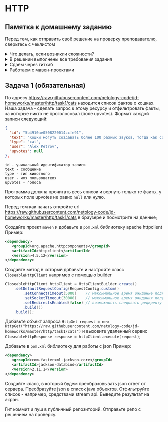 # HTTP

## Памятка к домашнему заданию
Перед тем, как отправить своё решение на проверку преподавателю, сверьтесь с чеклистом

<details>
  <summary> Что делать, если возникли сложности? </summary>

И это здорово! Если их преодолевать правильно, то можно получить большую образовательную пользу для себя. Периодическое возникновение вопросов, недопонимание пройденного материала - нормальная и неотъемлемая часть обучения. А мы здесь, чтобы помочь вам пройти этот путь.

### Что делать, если непонятна теория?
1. Если подобный вопрос разбирался на лекции, посмотрите еще раз раздел с этой темой в видеозаписи.
1. Если вопрос не решился, попробуйте поискать ответ самостоятельно в интернете, этот навык пригодится вам в работе.
1. Если самостоятельно разобраться не удалось, задайте вопрос в общем чате, мы обязательно поможем.

### Что делать, если непонятно условие задания?
1. Прежде чем задать вопрос по условию задачи, перечитайте его ещё раз и убедитесь, что в тексте условия нет прямого ответа на этот вопрос. Умение работать с текстом - важный навык работы с информацией.
1. Если ответа на свой вопрос в тексте условия не увидели, задайте его в общем чате, мы раскроем детали условия подробнее. Не забудьте при этом скинуть и ссылку на условие задания, про которую у вас вопрос.

### Что делать,если не получается задача?
Если ваша проблема это **ошибка компиляции** (подчёркивает красным, не даёт запустить программу), сборки проекта, CI и прочие подобные ошибки, то:
1. Найдите и прочитайте текст ошибки, который вам подсвечивает реплит, идея (или логи); "подчёркивает красным" - это не описание ошибки.
1. Попробуйте понять текст ошибки, при необходимости воспользуйтесь переводчиком. Нестрашно, если вы переведёте неточно, тут главное сам процесс: со временем и с нашей помощью вы будете это делать лучше и лучше, но, пропуская этот этап, вы не сможете научиться это делать.
1. Если не получилось понять ошибку по её тексту, попробуйте её загуглить и изучить подобную ошибку у других людей. Попробуйте примерить решения их проблем на свой код. Соотнесите найденные описания ошибки с пройденной теорией.
1. Если все равно вашу трудности не разрешились, напишите в общий чат, обязательно указав:
    1. Название задачи и ссылку на условие
    1. Ссылку на вашу работу
    1. Текст и скриншот (не фотография) ошибки.
    1. Ваши размышления и описание шагов, которые вы совершили для решения.

Если ваша проблема это **ошибка исполнения** (программа умирает уже после запуска) или она **отрабатывает неправильно**, то:
1. Воспользуйтесь отладчиком для пошагового анализа работы вашей программы. Так вы либо убедитесь в неправильности придуманного вами алгоритма или найдёте конкретное место, где ожидаемое поведение программы разошлось с фактическим.
1. Если проблему найти не получилось, напишите в общий чат, обязательно указав:
    1. Название задачи и ссылку на условие
    1. Ссылку на вашу работу
    1. Конкретное и подробное описание проблемы или затруднения при решении задачи ("Помогите что не так" - это не описание)
    1. Подробное описание вашего анализа программы с помощью отладчика вместе со скринами
    1. Ваши размышления и описание шагов, которые вы совершили для решения.
  ---

</details>

<details>
  <summary> В решении выполнены все требования задания </summary>

Убедитесь, что все требования задания выполнены. Для этого перед отправкой внимательно прочтите весь текст условия задания и соотнесите сказанное в нём с вашим решением. Навык самопроверки работы перед ревью пригодится вам как при обучении, так и на работе.

  ---

</details>

<details>
  <summary>Сдаём через гитхаб </summary>

Время пришло познакомиться с профессиональными инструментами для контроля версий вашего кода. Теперь мы не сдаём домашние задания в реплите, а заливаем проект из идеи сразу же в публичный гитхаб-репозиторий. Одна задача - один репозиторий.

Для того чтобы в репозитории не отслеживался всякий мусор, не забывайте добавлять `.gitignore`.
В нём должны игнорироваться файлы идеи (правила `*.iml` и `.idea`), папки для автогенерируемых результатов сборки (`out`, позже - `target`).
Этот файл должен находиться в корне вашего репозитория, а сам репозиторий должен быть инициализирован в корне вашего проекта.
Т.е. открывая репозиторий вы должны сразу видеть папку `src`.
Если вы забыли проигнорировать какие-либо файлы и они попали в репозиторий, используйте команду `git rm`.

</details>

<details>
  <summary> Работаем с мавен-проектами </summary>

Эту и последующие задачи делаем в мавен-проектах. Gradle нельзя, как и сдавать без систем сборки.
Убедитесь, что все нужные файлы закоммичены (`pom.xml`, `src`,..), а мусор проигнорирован (например, автосгенеренная `target`).

  ---

</details>

## Задача 1 (обязательная)

По адресу https://raw.githubusercontent.com/netology-code/jd-homeworks/master/http/task1/cats находится список фактов о кошках. Наша задача - сделать запрос к этому ресурсу и отфильтровать факты, за которые никто не проголосовал (поле upvotes).
Формат каждой записи следующий:
```json
{
  "id": "5b4910ae0508220014ccfe91",
  "text": "Кошки могуть создавать более 100 разных звуков, тогда как собаки только около 10.",
  "type": "cat",
  "user": "Alex Petrov",
  "upvotes": null
},
```
```text
id - уникальный идентификатор записи
text - сообщение
type - тип животного
user - имя пользователя
upvotes - голоса
```

Программа должна прочитать весь список и вернуть только те факты, у которых поле upvotes не равно `null` или нулю.

Перед тем как начать откройте url https://raw.githubusercontent.com/netology-code/jd-homeworks/master/http/task1/cats в браузере и посмотрите на данные;

Создайте проект `maven` и добавьте в `pom.xml` библиотеку apache httpclient
Пример:
```xml
<dependency>
   <groupId>org.apache.httpcomponents</groupId>
   <artifactId>httpclient</artifactId>
   <version>4.5.12</version>
</dependency>
```

Создайте метод в который добавьте и настройте класс `CloseableHttpClient` например с помощью builder
```java
CloseableHttpClient httpClient = HttpClientBuilder.create()
    .setDefaultRequestConfig(RequestConfig.custom()
        .setConnectTimeout(5000)    // максимальное время ожидание подключения к серверу
        .setSocketTimeout(30000)    // максимальное время ожидания получения данных
        .setRedirectsEnabled(false) // возможность следовать редиректу в ответе
        .build())
    .build();
```

Добавьте объект запроса `HttpGet request = new HttpGet("https://raw.githubusercontent.com/netology-code/jd-homeworks/master/http/task1/cats")` и
вызовите удаленный сервис `CloseableHttpResponse response = httpClient.execute(request)`;

Добавьте в `pom.xml` библиотеку для работы с json
Пример:
```xml
<dependency>
   <groupId>com.fasterxml.jackson.core</groupId>
   <artifactId>jackson-databind</artifactId>
   <version>2.11.1</version>
</dependency>
```

Создайте класс, в который будем преобразовывать json ответ от сервера.
Преобразуйте json в список java объектов.
Отфильтруйте список - например, средствами stream api.
Выведите результат на экран.

Гит коммит и пуш в публичный репозиторий. Отправьте репо с решением на проверку.